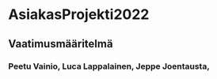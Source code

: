 # AsiakasProjekti2022


## Vaatimusmääritelmä
### Peetu Vainio, Luca Lappalainen, Jeppe Joentausta, 
